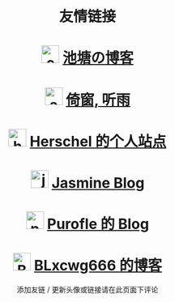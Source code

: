 # <center>友情链接</center>
# <center><img src="https://chitangcos.zyglq.cn/images/avatar.webp" width = "35" height = "35" alt="chitang233"/> [池塘の博客](https://blog.chitang.dev)</center>
# <center><img src="https://blog.coelacanthus.moe/icon.png" width = "35" height = "35" alt="ayalhw"/> [倚窗, 听雨](https://blog.coelacanthus.moe)</center>
# <center><img src="https://avatars3.githubusercontent.com/u/52870917?s=400&v=4" width = "35" height = "35" alt="herschel-ma"/> [Herschel 的个人站点](http://39.101.213.182)</center>
# <center><img src="https://blog.dianas.cyou/img/favicon.png" width = "35" height = "35" alt="jasmine"/> [Jasmine Blog](https://blog.dianas.cyou)</center>
# <center><img src="https://q1.qlogo.cn/g?b=qq&nk=3272912942&s=640" width = "35" height = "35" alt="purofle"/> [Purofle 的 Blog](https://blog.archlinux.tech)</center>
# <center><img src="https://www.cyznb.eu.org/imgs/head1x2.png" width = "35" height = "35" alt="BLxcwg666's Blog"/> [BLxcwg666 的博客](https://blog.cyznb.eu.org)</center>
<center>添加友链 / 更新头像或链接请在此页面下评论</center>
